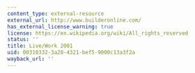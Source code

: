 ```yaml
---
content_type: external-resource
external_url: http://www.builderonline.com/
has_external_license_warning: true
license: https://en.wikipedia.org/wiki/All_rights_reserved
status: ''
title: Live/Work 2001
uid: 00310332-3a28-4321-bef5-9000c13a3f2a
wayback_url: ''
---
```

